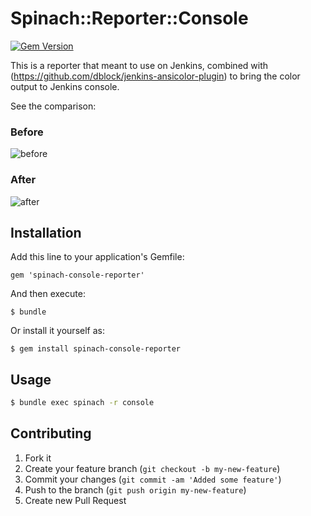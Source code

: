 # Spinach::Reporter::Console

[![Gem Version](https://fury-badge.herokuapp.com/rb/spinach-console-reporter.png)](http://badge.fury.io/rb/spinach-console-reporter)

This is a reporter that meant to use on Jenkins, combined with (https://github.com/dblock/jenkins-ansicolor-plugin) to bring the color output to Jenkins console.

See the comparison:

### Before

![before](https://raw.github.com/ywen/spinach-console-reporter/master/images/before.png "Before")

### After

![after](https://raw.github.com/ywen/spinach-console-reporter/master/images/after.png "After")

## Installation

Add this line to your application's Gemfile:

    gem 'spinach-console-reporter'

And then execute:

    $ bundle

Or install it yourself as:

    $ gem install spinach-console-reporter

## Usage

```bash
$ bundle exec spinach -r console
```
## Contributing

1. Fork it
2. Create your feature branch (`git checkout -b my-new-feature`)
3. Commit your changes (`git commit -am 'Added some feature'`)
4. Push to the branch (`git push origin my-new-feature`)
5. Create new Pull Request
